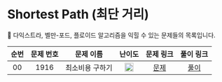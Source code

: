 # Shortest Path (최단 거리)

🐻 다익스트라, 벨만-포드, 플로이드 알고리즘을 익힐 수 있는 문제들의 목록입니다.

| 순번 | 문제 번호 |    문제 이름    |                                        난이도                                         |                  문제 링크                   |                                         풀이 링크                                          |
| :--: | :-------: | :-------------: | :-----------------------------------------------------------------------------------: | :------------------------------------------: | :----------------------------------------------------------------------------------------: |
|  00  |   1916    | 최소비용 구하기 | <img width="20" height="20" src="https://d2gd6pc034wcta.cloudfront.net/tier/11.svg"/> | [문제](https://www.acmicpc.net/problem/1916) | [풀이](https://github.com/ssinee/Baekjoon/blob/main/shortest_path/1916_최소비용구하기.cpp) |
